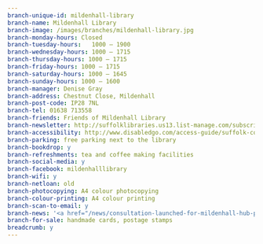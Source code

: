 ```yaml
---
branch-unique-id: mildenhall-library
branch-name: Mildenhall Library
branch-image: /images/branches/mildenhall-library.jpg
branch-monday-hours: Closed
branch-tuesday-hours:	1000 – 1900
branch-wednesday-hours: 1000 – 1715
branch-thursday-hours: 1000 – 1715
branch-friday-hours: 1000 – 1715
branch-saturday-hours: 1000 – 1645
branch-sunday-hours: 1000 – 1600
branch-manager: Denise Gray
branch-address: Chestnut Close, Mildenhall
branch-post-code: IP28 7NL
branch-tel: 01638 713558
branch-friends: Friends of Mildenhall Library
branch-newsletter: http://suffolklibraries.us13.list-manage.com/subscribe?u=bdf6db87a812a1f4bcbbcb396&id=838b9b3fd3
branch-accessibility: http://www.disabledgo.com/access-guide/suffolk-county-council/mildenhall-library-2
branch-parking: free parking next to the library
branch-bookdrop: y
branch-refreshments: tea and coffee making facilities
branch-social-media: y
branch-facebook: mildenhalllibrary
branch-wifi: y
branch-netloan: old
branch-photocopying: A4 colour photocopying
branch-colour-printing: A4 colour printing
branch-scan-to-email: y
branch-news: '<a href="/news/consultation-launched-for-mildenhall-hub-project">Consultation launched for Mildenhall Hub project which would include a new library</a>'
branch-for-sale: handmade cards, postage stamps
breadcrumb: y
---
```

